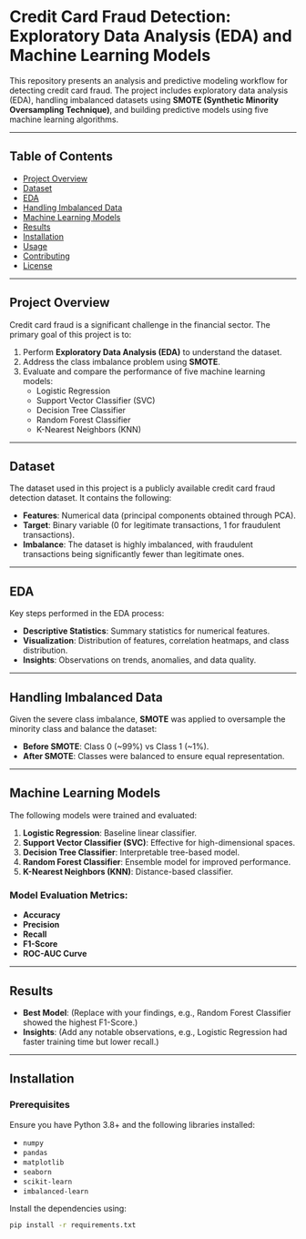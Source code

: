 # Credit Card Fraud Detection: Exploratory Data Analysis (EDA) and Machine Learning Models

This repository presents an analysis and predictive modeling workflow for detecting credit card fraud. The project includes exploratory data analysis (EDA), handling imbalanced datasets using **SMOTE (Synthetic Minority Oversampling Technique)**, and building predictive models using five machine learning algorithms.

---

## Table of Contents
- [Project Overview](#project-overview)
- [Dataset](#dataset)
- [EDA](#eda)
- [Handling Imbalanced Data](#handling-imbalanced-data)
- [Machine Learning Models](#machine-learning-models)
- [Results](#results)
- [Installation](#installation)
- [Usage](#usage)
- [Contributing](#contributing)
- [License](#license)

---

## Project Overview
Credit card fraud is a significant challenge in the financial sector. The primary goal of this project is to:
1. Perform **Exploratory Data Analysis (EDA)** to understand the dataset.
2. Address the class imbalance problem using **SMOTE**.
3. Evaluate and compare the performance of five machine learning models:
   - Logistic Regression
   - Support Vector Classifier (SVC)
   - Decision Tree Classifier
   - Random Forest Classifier
   - K-Nearest Neighbors (KNN)

---

## Dataset
The dataset used in this project is a publicly available credit card fraud detection dataset. It contains the following:
- **Features**: Numerical data (principal components obtained through PCA).
- **Target**: Binary variable (0 for legitimate transactions, 1 for fraudulent transactions).
- **Imbalance**: The dataset is highly imbalanced, with fraudulent transactions being significantly fewer than legitimate ones.

---

## EDA
Key steps performed in the EDA process:
- **Descriptive Statistics**: Summary statistics for numerical features.
- **Visualization**: Distribution of features, correlation heatmaps, and class distribution.
- **Insights**: Observations on trends, anomalies, and data quality.

---

## Handling Imbalanced Data
Given the severe class imbalance, **SMOTE** was applied to oversample the minority class and balance the dataset:
- **Before SMOTE**: Class 0 (~99%) vs Class 1 (~1%).
- **After SMOTE**: Classes were balanced to ensure equal representation.

---

## Machine Learning Models
The following models were trained and evaluated:
1. **Logistic Regression**: Baseline linear classifier.
2. **Support Vector Classifier (SVC)**: Effective for high-dimensional spaces.
3. **Decision Tree Classifier**: Interpretable tree-based model.
4. **Random Forest Classifier**: Ensemble model for improved performance.
5. **K-Nearest Neighbors (KNN)**: Distance-based classifier.

### Model Evaluation Metrics:
- **Accuracy**
- **Precision**
- **Recall**
- **F1-Score**
- **ROC-AUC Curve**

---

## Results
- **Best Model**: (Replace with your findings, e.g., Random Forest Classifier showed the highest F1-Score.)
- **Insights**: (Add any notable observations, e.g., Logistic Regression had faster training time but lower recall.)

---

## Installation
### Prerequisites
Ensure you have Python 3.8+ and the following libraries installed:
- `numpy`
- `pandas`
- `matplotlib`
- `seaborn`
- `scikit-learn`
- `imbalanced-learn`

Install the dependencies using:
```bash
pip install -r requirements.txt
